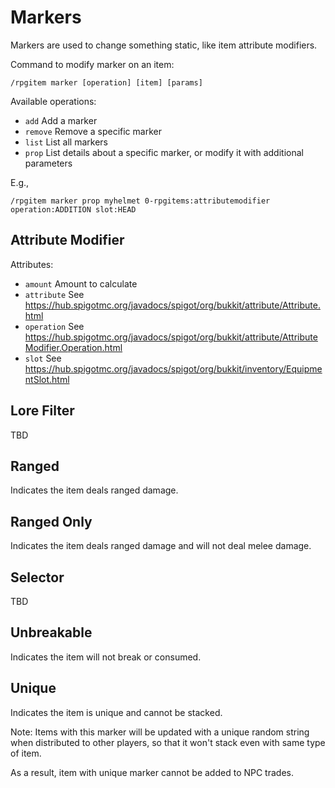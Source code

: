# Markers

Markers are used to change something static, like item attribute modifiers.

Command to modify marker on an item:

```
/rpgitem marker [operation] [item] [params]
```

Available operations:

- `add` Add a marker
- `remove` Remove a specific marker
- `list` List all markers
- `prop` List details about a specific marker, or modify it with additional parameters

E.g.,

```
/rpgitem marker prop myhelmet 0-rpgitems:attributemodifier operation:ADDITION slot:HEAD
```

## Attribute Modifier

Attributes:

- `amount` Amount to calculate
- `attribute` See https://hub.spigotmc.org/javadocs/spigot/org/bukkit/attribute/Attribute.html
- `operation` See https://hub.spigotmc.org/javadocs/spigot/org/bukkit/attribute/AttributeModifier.Operation.html
- `slot` See https://hub.spigotmc.org/javadocs/spigot/org/bukkit/inventory/EquipmentSlot.html

## Lore Filter

TBD

## Ranged

Indicates the item deals ranged damage.

## Ranged Only

Indicates the item deals ranged damage and will not deal melee damage.

## Selector

TBD

## Unbreakable

Indicates the item will not break or consumed.

## Unique

Indicates the item is unique and cannot be stacked.

Note: Items with this marker will be updated with a unique random string when distributed to other players, so that it won't stack even with same type of item.

As a result, item with unique marker cannot be added to NPC trades.
